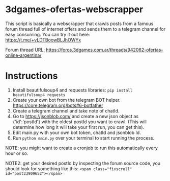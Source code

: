 ﻿# 3dgames-ofertas-webscrapper

This script is basically a webscrapper that crawls posts from a famous forum thread full of internet offers and sends them to a telegram channel for easy consuming.
You can try it out here: https://t.me/+vLDTBoowBLJhOWYx

Forum thread URL: https://foros.3dgames.com.ar/threads/942062-ofertas-online-argentina/

# Instructions
1. Install beautifulsoup4 and requests libraries: `pip install beautifulsoup4 requests`
2. Create your own bot from the telegram BOT helper. https://core.telegram.org/bots#6-botfather
3. Create a telegram channel and take note of chatId.
4. Go to https://jsonblob.com/ and create a new json object as {'id':'postId'} with the oldest postId you want to crawl. (This will determine how long it will take your first run, you can get this). 
5. Edit main.py with your own bot token, chatId and jsonblob Id.
6. Run `python main.py` over your terminal to start running the process.

NOTE: you might want to create a cronjob to run this automatically every hour or so.

NOTE2: get your desired postId by inspecting the forum source code, you should look for something like this: `<span class="fixscroll" id="post23909652"></span>`
